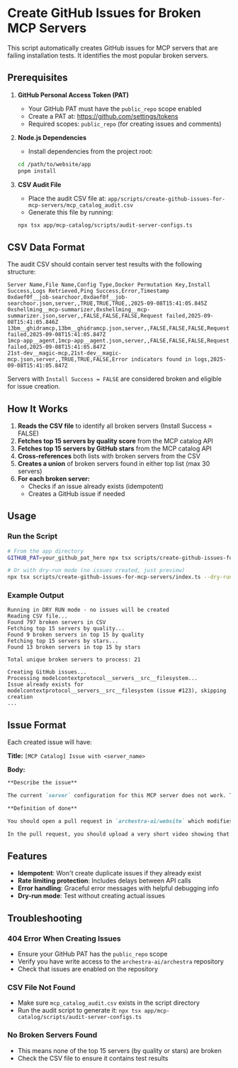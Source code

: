 # Create GitHub Issues for Broken MCP Servers

This script automatically creates GitHub issues for MCP servers that are failing installation tests. It identifies the most popular broken servers.

## Prerequisites

1. **GitHub Personal Access Token (PAT)**
   - Your GitHub PAT must have the `public_repo` scope enabled
   - Create a PAT at: https://github.com/settings/tokens
   - Required scopes: `public_repo` (for creating issues and comments)

2. **Node.js Dependencies**
   - Install dependencies from the project root:

   ```bash
   cd /path/to/website/app
   pnpm install
   ```

3. **CSV Audit File**
   - Place the audit CSV file at: `app/scripts/create-github-issues-for-mcp-servers/mcp_catalog_audit.csv`
   - Generate this file by running:
   ```bash
   npx tsx app/mcp-catalog/scripts/audit-server-configs.ts
   ```

## CSV Data Format

The audit CSV should contain server test results with the following structure:

```csv
Server Name,File Name,Config Type,Docker Permutation Key,Install Success,Logs Retrieved,Ping Success,Error,Timestamp
0xdaef0f__job-searchoor,0xdaef0f__job-searchoor.json,server,,TRUE,TRUE,TRUE,,2025-09-08T15:41:05.845Z
0xshellming__mcp-summarizer,0xshellming__mcp-summarizer.json,server,,FALSE,FALSE,FALSE,Request failed,2025-09-08T15:41:05.846Z
13bm__ghidramcp,13bm__ghidramcp.json,server,,FALSE,FALSE,FALSE,Request failed,2025-09-08T15:41:05.847Z
1mcp-app__agent,1mcp-app__agent.json,server,,FALSE,FALSE,FALSE,Request failed,2025-09-08T15:41:05.847Z
21st-dev__magic-mcp,21st-dev__magic-mcp.json,server,,TRUE,TRUE,FALSE,Error indicators found in logs,2025-09-08T15:41:05.847Z
```

Servers with `Install Success = FALSE` are considered broken and eligible for issue creation.

## How It Works

1. **Reads the CSV file** to identify all broken servers (Install Success = FALSE)
2. **Fetches top 15 servers by quality score** from the MCP catalog API
3. **Fetches top 15 servers by GitHub stars** from the MCP catalog API
4. **Cross-references** both lists with broken servers from the CSV
5. **Creates a union** of broken servers found in either top list (max 30 servers)
6. **For each broken server:**
   - Checks if an issue already exists (idempotent)
   - Creates a GitHub issue if needed

## Usage

### Run the Script

```bash
# From the app directory
GITHUB_PAT=your_github_pat_here npx tsx scripts/create-github-issues-for-mcp-servers/index.ts

# Or with dry-run mode (no issues created, just preview)
npx tsx scripts/create-github-issues-for-mcp-servers/index.ts --dry-run
```

### Example Output

```
Running in DRY RUN mode - no issues will be created
Reading CSV file...
Found 797 broken servers in CSV
Fetching top 15 servers by quality...
Found 9 broken servers in top 15 by quality
Fetching top 15 servers by stars...
Found 13 broken servers in top 15 by stars

Total unique broken servers to process: 21

Creating GitHub issues...
Processing modelcontextprotocol__servers__src__filesystem...
Issue already exists for modelcontextprotocol__servers__src__filesystem (issue #123), skipping creation
...
```

## Issue Format

Each created issue will have:

**Title:** `[MCP Catalog] Issue with <server_name>`

**Body:**

```markdown
**Describe the issue**

The current `server` configuration for this MCP server does not work. Trying to install this MCP server in the desktop application is not successful. The server's data can be found at https://github.com/archestra-ai/website/tree/main/app/app/mcp-catalog/data/mcp-evaluations/<server_name>.json

**Definition of done**

You should open a pull request in `archestra-ai/website` which modifies the `server` and/or `user_config` objects such that you can install the MCP server in the Archestra desktop application.

In the pull request, you should upload a very short video showing that you are able to install the server + make at least one tool call in the chat using one or more tools from the server 😀
```

## Features

- **Idempotent**: Won't create duplicate issues if they already exist
- **Rate limiting protection**: Includes delays between API calls
- **Error handling**: Graceful error messages with helpful debugging info
- **Dry-run mode**: Test without creating actual issues

## Troubleshooting

### 404 Error When Creating Issues

- Ensure your GitHub PAT has the `public_repo` scope
- Verify you have write access to the `archestra-ai/archestra` repository
- Check that issues are enabled on the repository

### CSV File Not Found

- Make sure `mcp_catalog_audit.csv` exists in the script directory
- Run the audit script to generate it: `npx tsx app/mcp-catalog/scripts/audit-server-configs.ts`

### No Broken Servers Found

- This means none of the top 15 servers (by quality or stars) are broken
- Check the CSV file to ensure it contains test results
